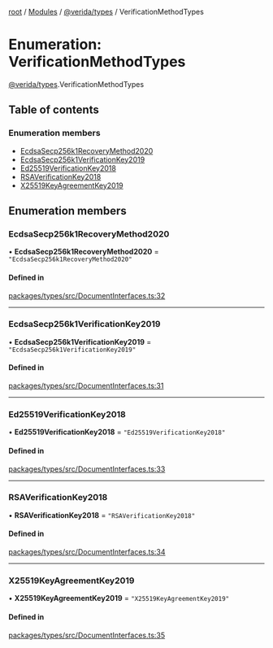 [root](../README.md) / [Modules](../modules.md) / [@verida/types](../modules/verida_types.md) / VerificationMethodTypes

# Enumeration: VerificationMethodTypes

[@verida/types](../modules/verida_types.md).VerificationMethodTypes

## Table of contents

### Enumeration members

- [EcdsaSecp256k1RecoveryMethod2020](verida_types.VerificationMethodTypes.md#ecdsasecp256k1recoverymethod2020)
- [EcdsaSecp256k1VerificationKey2019](verida_types.VerificationMethodTypes.md#ecdsasecp256k1verificationkey2019)
- [Ed25519VerificationKey2018](verida_types.VerificationMethodTypes.md#ed25519verificationkey2018)
- [RSAVerificationKey2018](verida_types.VerificationMethodTypes.md#rsaverificationkey2018)
- [X25519KeyAgreementKey2019](verida_types.VerificationMethodTypes.md#x25519keyagreementkey2019)

## Enumeration members

### EcdsaSecp256k1RecoveryMethod2020

• **EcdsaSecp256k1RecoveryMethod2020** = `"EcdsaSecp256k1RecoveryMethod2020"`

#### Defined in

[packages/types/src/DocumentInterfaces.ts:32](https://github.com/verida/verida-js/blob/032961c/packages/types/src/DocumentInterfaces.ts#L32)

___

### EcdsaSecp256k1VerificationKey2019

• **EcdsaSecp256k1VerificationKey2019** = `"EcdsaSecp256k1VerificationKey2019"`

#### Defined in

[packages/types/src/DocumentInterfaces.ts:31](https://github.com/verida/verida-js/blob/032961c/packages/types/src/DocumentInterfaces.ts#L31)

___

### Ed25519VerificationKey2018

• **Ed25519VerificationKey2018** = `"Ed25519VerificationKey2018"`

#### Defined in

[packages/types/src/DocumentInterfaces.ts:33](https://github.com/verida/verida-js/blob/032961c/packages/types/src/DocumentInterfaces.ts#L33)

___

### RSAVerificationKey2018

• **RSAVerificationKey2018** = `"RSAVerificationKey2018"`

#### Defined in

[packages/types/src/DocumentInterfaces.ts:34](https://github.com/verida/verida-js/blob/032961c/packages/types/src/DocumentInterfaces.ts#L34)

___

### X25519KeyAgreementKey2019

• **X25519KeyAgreementKey2019** = `"X25519KeyAgreementKey2019"`

#### Defined in

[packages/types/src/DocumentInterfaces.ts:35](https://github.com/verida/verida-js/blob/032961c/packages/types/src/DocumentInterfaces.ts#L35)
